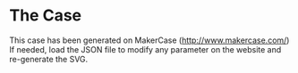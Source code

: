 # The Case
This case has been generated on MakerCase (http://www.makercase.com/)
If needed, load the JSON file to modify any parameter on the website and re-generate the SVG.
